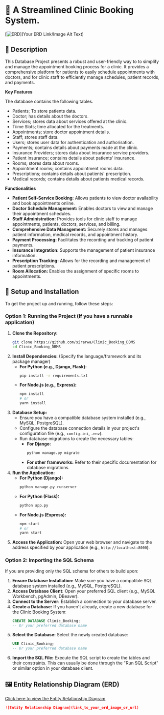 # 🏥 A Streamlined Clinic Booking System.

[![ERD](link_to_your_erd_image_or_url)](Your ERD Link/Image Alt Text)

## 🌟 Description

This Database Project presents a robust and user-friendly way to to simplify and manage the appointment booking process for a clinic. It provides a comprehensive platform for patients to easily schedule appointments with doctors, and for clinic staff to efficiently manage schedules, patient records, and payments.


**Key Features**

The database contains the following tables. 
- Patients; To store patients data.
- Doctor; has details about the doctors.
- Services; stores data about services offered at the clinic. 
- Tiime Slots; time allocated for the treatments. 
- Appointments; store doctor appointment details. 
- Staff; stores staff data. 
- Users; stores user data for authentication and authorisation.
- Payments; contains details about payments made at the clinic.
- Insurance Providers; stores data about insurance service providers. 
- Patient Insurance; contains details about patients' insurance.
- Rooms; stores data about rooms. 
- Appointment rooms; contains appointment rooms data. 
- Prescriptions; contains details about patients' prescription.
- Medical records; contains details about patients medical records. 

**Functionalities**

* **Patient Self-Service Booking:** Allows patients to view doctor availability and book appointments online.
* **Doctor Schedule Management:** Enables doctors to view and manage their appointment schedules.
* **Staff Administration:** Provides tools for clinic staff to manage appointments, patients, doctors, services, and billing.
* **Comprehensive Data Management:** Securely stores and manages patient information, medical records, and appointment history.
* **Payment Processing:** Facilitates the recording and tracking of patient payments.
* **Insurance Integration:** Supports the management of patient insurance information.
* **Prescription Tracking:** Allows for the recording and management of patient prescriptions.
* **Room Allocation:** Enables the assignment of specific rooms to appointments.

## 🚀 Setup and Installation

To get the project up and running, follow these steps:

### Option 1: Running the Project (If you have a runnable application)

1.  **Clone the Repository:**
    ```bash
    git clone https://github.com/sirarwa/Clinic_Booking_DBMS
    cd Clinic_Booking_DBMS
    ```
2.  **Install Dependencies:** (Specify the language/framework and its package manager)
    * **For Python (e.g., Django, Flask):**
        ```bash
        pip install -r requirements.txt
        ```
    * **For Node.js (e.g., Express):**
        ```bash
        npm install
        # or
        yarn install
        ```
3.  **Database Setup:**
    * Ensure you have a compatible database system installed (e.g., MySQL, PostgreSQL).
    * Configure the database connection details in your project's configuration file (e.g., `config.ini`, `.env`).
    * Run database migrations to create the necessary tables:
        * **For Django:**
            ```bash
            python manage.py migrate
            ```
        * **For other frameworks:** Refer to their specific documentation for database migrations.
4.  **Run the Application:**
    * **For Python (Django):**
        ```bash
        python manage.py runserver
        ```
    * **For Python (Flask):**
        ```bash
        python app.py
        ```
    * **For Node.js (Express):**
        ```bash
        npm start
        # or
        yarn start
        ```
5.  **Access the Application:** Open your web browser and navigate to the address specified by your application (e.g., `http://localhost:8000`).

### Option 2: Importing the SQL Schema

If you are providing only the SQL schema for others to build upon:

1.  **Ensure Database Installation:** Make sure you have a compatible SQL database system installed (e.g., MySQL, PostgreSQL).
2.  **Access Database Client:** Open your preferred SQL client (e.g., MySQL Workbench, pgAdmin, DBeaver).
3.  **Connect to the Server:** Establish a connection to your database server.
4.  **Create a Database:** If you haven't already, create a new database for the Clinic Booking System:
    ```sql
    CREATE DATABASE Clinic_Booking;
    -- Or your preferred database name
    ```
5.  **Select the Database:** Select the newly created database:
    ```sql
    USE Clinic_Booking;
    -- Or your preferred database name
    ```
6.  **Import the SQL File:** Execute the SQL script to create the tables and their constraints. This can usually be done through the "Run SQL Script" or similar option in your database client.

## 🖼️ Entity Relationship Diagram (ERD)

[Click here to view the Entity Relationship Diagram](link_to_your_erd_image_or_url)

```markdown
![Entity Relationship Diagram](link_to_your_erd_image_or_url)
